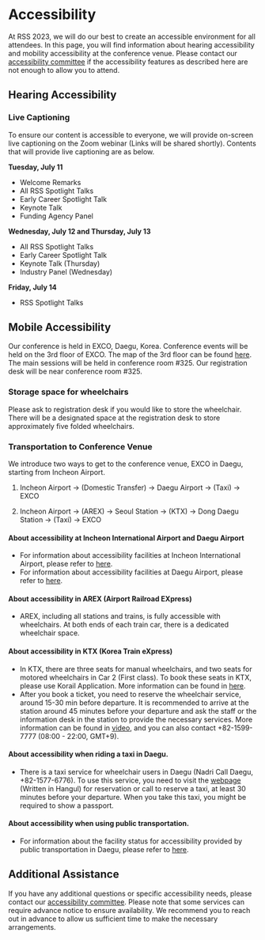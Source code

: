 # Accessibility

At RSS 2023, we will do our best to create an accessible environment for all attendees. In this page, you will find information about hearing accessibility and mobility accessibility at the conference venue. Please contact our [accessibility committee](mailto:hyemin.ahn@unist.ac.kr) if the accessibility features as described here are not enough to allow you to attend. 

## Hearing Accessibility
### Live Captioning
To ensure our content is accessible to everyone, we will provide on-screen live captioning on the Zoom webinar (Links will be shared shortly). Contents that will provide live captioning are as below.

**Tuesday, July 11**
* Welcome Remarks
* All RSS Spotlight Talks
* Early Career Spotlight Talk
* Keynote Talk
* Funding Agency Panel

**Wednesday, July 12 and Thursday, July 13**
* All RSS Spotlight Talks
* Early Career Spotlight Talk
* Keynote Talk (Thursday)
* Industry Panel (Wednesday)
  
**Friday, July 14**
* RSS Spotlight Talks

## Mobile Accessibility
Our conference is held in EXCO, Daegu, Korea. Conference events will be held on the 3rd floor of EXCO. The map of the 3rd floor can be found [here](https://exco.co.kr/eng/facility/huge_img_3f.html). The main sessions will be held in conference room #325. Our registration desk will be near conference room #325.

### Storage space for wheelchairs
Please ask to registration desk if you would like to store the wheelchair. There will be a designated space at the registration desk to store approximately five folded wheelchairs.

### Transportation to Conference Venue
We introduce two ways to get to the conference venue, EXCO in Daegu, starting from Incheon Airport.
  1. Incheon Airport → (Domestic Transfer) → Daegu Airport → (Taxi) → EXCO
    
  2. Incheon Airport → (AREX) → Seoul Station → (KTX) → Dong Daegu Station → (Taxi) → EXCO

#### About accessibility at Incheon International Airport and Daegu Airport
* For information about accessibility facilities at Incheon International Airport, please refer to [here](https://www.airport.kr/ap_lp/en/svc/cusserv/servtra/servtra.do).
* For information about accessibility facilities at Daegu Airport, please refer to [here](https://www.airport.co.kr/daegueng/cms/frCon/index.do?MENU_ID=220).

#### About accessibility in AREX (Airport Railroad EXpress)
* AREX, including all stations and trains, is fully accessible with wheelchairs. At both ends of each train car, there is a dedicated wheelchair space. 

#### About accessibility in KTX (Korea Train eXpress)
* In KTX, there are three seats for manual wheelchairs, and two seats for motored wheelchairs in Car 2 (First class). To book these seats in KTX, please use Korail Application. More information can be found in [here](https://korevibeblog.wordpress.com/tag/how-to-buy-ktx-tickets/). 
* After you book a ticket, you need to reserve the wheelchair service, around 15-30 min before departure. It is recommended to arrive at the station around 45 minutes before your departure and ask the staff or the information desk in the station to provide the necessary services. More information can be found in [video](https://www.youtube.com/watch?v=Vp1ztSeRL9w), and you can also contact +82-1599-7777 (08:00 - 22:00, GMT+9).

#### About accessibility when riding a taxi in Daegu.
* There is a taxi service for wheelchair users in Daegu (Nadri Call Daegu, +82-1577-6776). To use this service, you need to visit the [webpage](https://nadrihome.dpfc.or.kr/) (Written in Hangul) for reservation or call to reserve a taxi, at least 30 minutes before your departure. When you take this taxi, you might be required to show a passport. 

#### About accessibility when using public transportation.
* For information about the facility status for accessibility provided by public transportation in Daegu, please refer to [here](https://www.dtro.or.kr/eng/index.do?menu_id=00000837).

## Additional Assistance
If you have any additional questions or specific accessibility needs, please contact our [accessibility committee](mailto:hyemin.ahn@unist.ac.kr). Please note that some services can require advance notice to ensure availability. We recommend you to reach out in advance to allow us sufficient time to make the necessary arrangements. 

